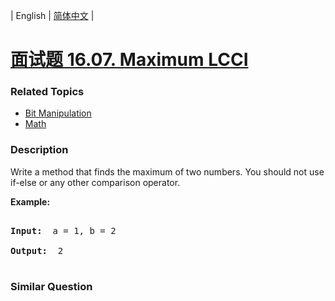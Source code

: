 | English | [简体中文](README.md) |

# [面试题 16.07. Maximum LCCI](https://leetcode-cn.com/problems/maximum-lcci)
 ### Related Topics
 - [Bit Manipulation](https://leetcode-cn.com/tag/bit-manipulation)
 - [Math](https://leetcode-cn.com/tag/math)

 ### Description
<p>Write a method that finds the maximum of two numbers. You should not use if-else or any other comparison operator.</p>

<p><strong>Example: </strong></p>

<pre>
<strong>Input: </strong> a = 1, b = 2
<strong>Output: </strong> 2
</pre>


### Similar Question
